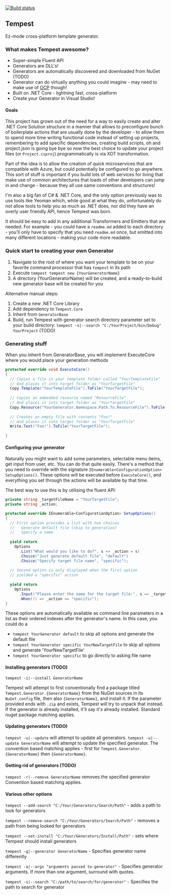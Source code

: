 [![Build status](https://ci.appveyor.com/api/projects/status/ntpiso2gjotxmrmd?svg=true)](https://ci.appveyor.com/project/Grinderofl/tempest)


## Tempest

Ez-mode cross-platform template generator.

### What makes Tempest awesome?
* Super-simple Fluent API
* Generators are DLL's!
* Generators are automatically discovered and downloaded from NuGet (TODO)
* Generator can do virtually anything you could imagine - may need to make use of [OCP](https://en.wikipedia.org/wiki/Open/closed_principle) though!
* Built on .NET Core - lightning fast, cross-platform
* Create your Generator in Visual Studio!

#### Goals

This project has grown out of the need for a way to easily create and alter .NET Core Solution structure in a manner that allows to preconfigure bunch of boilerplate actions that are usually done by the developer - to allow them to spend more time writing functional code instead of setting up projects, remembering to add specific dependencies, creating build scripts, oh and project.json is going bye bye so now the best choice to update your project files (or `Project.csproj`) programmatically is via XDT transformation.

Part of the idea is to allow the creation of quick microservices that are compatible with Azure, but could potentially be configured to go anywhere. This sort of stuff is important if you build lots of web services for living that make use of common architectures that loads of other developers can jump in and change - because they all use same conventions and structures!


I'm also a big fan of C# & .NET Core, and the only option previously was to use tools like Yeoman which, while good at what they do, unfortunately do not allow tools to help you as much as .NET does, nor did they have an overly user friendly API, hence Tempest was born.

It should be easy to add in any additional Transformers and Emitters that are needed. For example - you could have a `readme.md` added to each directory - you'll only have to specify that you need `readme.md` once, but emitted into many different locations - making your code more readable.


### Quick start to creating your own Generator

1. Navigate to the root of where you want your template to be on your favorite command processor that has `tempest` in its path
2. Execute `tempest tempest new {YourGeneratorName}`
3. A directory {YourGeneratorName} will be created, and a ready-to-build new generator base will be created for you

Alternative manual steps:

1. Create a new .NET Core Library
2. Add dependency to `Tempest.Core`
3. Inherit from `GeneratorBase`
4. Build, run Tempest with generator search directory parameter set to your build directory: `tempest -s|--search "C:/YourProject/bin/Debug" YourProject` (TODO)


### Generating stuff

When you inherit from GeneratorBase, you will implement ExecuteCore where you would place your generation methods

```c#
protected override void ExecuteCore()
{
  // Copies a file in your template folder called "YourTemplateFile"
  // And places it into target folder as "YourTargetFile"
  Copy.Template("YourTemplateFile").ToFile("YourTargetFile");
  
  // Copies an embedded resource named "ResourceFile"
  // And places it into target folder as "YourTargetFile"
  Copy.Resource("YourGenerator.Namespace.Path.To.ResourceFile").ToFile("YourTargetFile");
  
  // Creates an empty file with contents "Foo!"
  // And places it into target folder as "YourTargetFile"
  Write.Text("Foo!").ToFile("YourTargetFile");
  
}
```


#### Configuring your generator

Naturally you might want to add some parameters, selectable menu items, get input from user, etc. You can do that quite easily. There's a method that you need to override with the signature `IEnumerable<ConfigurationOption> SetupOptions()`. These options will be executed before `ExecuteCore()`, and everything you set through the actions will be available by that time.

The best way to use this is by utilising the fluent API:

```c#
private string _targetFileName = "YourTargetFile";
private string _action;

protected override IEnumerable<ConfigurationOption> SetupOptions()
{
  // First option provides a list with two choices
  //   Generate default file (skip to generation)
  //   Specify a name
  
  yield return 
    Options
      .List("What would you like to do?", s => _action = s)
      .Choice("Just generate default file", "default")
      .Choice("Specify target file name", "specific");
      
  // Second option is only displayed when the first option
  // yielded a "specific" action
  
  yield return 
    Options
      .Input("Please enter the name for the target file:", s => _targetFileName = s)
      .When(() => _action == "specific");
}

```

These options are automatically available as command line parameters in a list as their ordered indexes after the generator's name. In this case, you could do a


* `tempest YourGenerator default` to skip all options and generate the default file
* `tempest YourGenerator specific YourNewTargetFile` to skip all options and generate 'YourNewTargetFile'
* `tempest YourGenerator specific` to go directly to asking file name



#### Installing generators (TODO)

`tempest -i|--install GeneratorName`

Tempest will attempt to first conventionally find a package titled `Tempest.Generator.{GeneratorName}` from the NuGet sources in its `NuGet.config` file, then also `{GeneratorName}`, and install it. If the parameter provided ends with `.zip` and exists, Tempest will try to unpack that instead. If the generator is already installed, it'll say it's already installed. Standard nuget package matching applies.

#### Updating generators (TODO)
`tempest -u|--update` will attempt to update all generators.
`tempest -u|--update GeneratorName` will attempt to update the specified generator.
The convention based matching applies - first for `Tempest.Generator.{GeneratorName}` then `{GeneratorName}`.

#### Getting rid of generators (TODO)

`tempest -r|--remove GeneratorName` removes the specified generator
Convention based matching applies.


#### Various other options

`tempest --add-search "C:/Your/Generators/Search/Path"` - adds a path to look for generators

`tempest --remove-search "C:/Your/Generators/Search/Path"` - removes a path from being looked for generators


`tempest --set-install "C:/Your/Generators/Install/Path"` - sets where Tempest should install generators


`tempest -g|--generator GeneratorName` - Specifies generator name differently

`tempest -a|--args "arguments passed to-generator"` - Specifies generator arguments. If more than one argument, surround with quotes.

`tempest -s|--search "C:/path/to/search/for/generator"` - Specifies the path to search for generator
